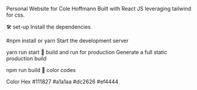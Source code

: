 Personal Website for Cole Hoffmann
Built with React JS leveraging tailwind for css. 


🛠 set-up
Install the dependencies

#npm install or yarn
Start the development server

yarn run start
🚀 build and run for production
Generate a full static production build

npm run build
🎨 color codes


Color	Hex
#111827
#a1a1aa
#dc2626
#ef4444
